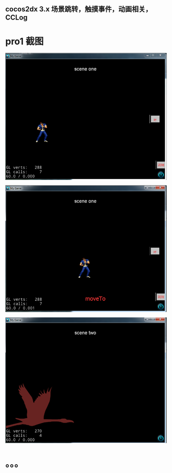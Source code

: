 
cocos2dx 3.x 场景跳转，触摸事件，动画相关，CCLog
---
# pro1 截图

![](./images/1.png)

![](./images/2.png)

![](./images/3.png)

# 。。。